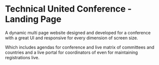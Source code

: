# Technical United Conference - Landing Page

A dynamic multi page website designed and developed for a conference with a great UI and responsive for every dimension of screen size.

Which includes agendas for conference and live matrix of committees and countries and a live portal for coordinators of even for maintaining registrations live. 
